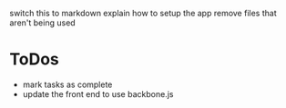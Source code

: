 switch this to markdown
explain how to setup the app
remove files that aren't being used

# ToDos
- mark tasks as complete
- update the front end to use backbone.js
